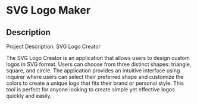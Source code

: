 # SVG Logo Maker

## Description
Project Description: SVG Logo Creator

The SVG Logo Creator is an application that allows users to design custom logos in SVG format. Users can choose from three distinct shapes: triangle, square, and circle. The application provides an intuitive interface using inquirer where users can select their preferred shape and customize the colors to create a unique logo that fits their brand or personal style. This tool is perfect for anyone looking to create simple yet effective logos quickly and easily.
